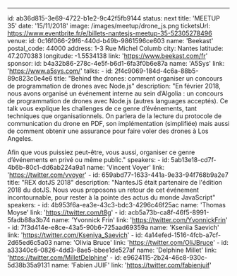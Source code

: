 ---
id: ab36d815-3e69-4722-b1e2-9c42f5fb9144
status: next
title: 'MEETUP 35'
date: '15/11/2018'
image: /images/meetup/drone_js.png
ticketsUrl: https://www.eventbrite.fr/e/billets-nantesjs-meetup-35-52305278496
venue:
    id: 0c16f066-29f6-440d-b49b-9861596ce603
    name: 'Beekast'
    postal_code: 44000
    address: 1-3 Rue Michel Columb
    city: Nantes
    latitude: 47.2070383
    longitude: -1.5534138
    link: 'https://www.beekast.com/fr'
sponsor:
    id: b4a32b86-278c-4e5f-b6d1-6fa3f0b6e87a
    name: 'A5Sys'
    link: 'https://www.a5sys.com/'
talks:
    -
        id: 2f4c9069-184d-4c6a-88b5-89c823c0e4e6
        title: "Behind the drones: comment organiser un concours de programmation de drones avec Node.js"
        description: "En février 2018, nous avons organisé un événement interne au sein d’Algolia : un concours de programmation de drones avec Node.js (autres languages acceptés). Ce talk vous explique les challenges de ce genre d’événements, tant techniques que organisationnels. On parlera de la lecture du protocole de communication du drone en PDF, son implémentation (simplifiée) mais aussi de comment obtenir une assurance pour faire voler des drones à Los Angeles.

Afin que vous puissiez peut-être, vous aussi, organiser ce genre d’événements en privé ou même public."
        speakers:
            -
                id: 5ab13e18-cd7f-4b6b-80c1-dd6ab224a9a1
                name: 'Vincent Voyer'
                link: 'https://twitter.com/vvoyer'
    -
        id: 659abd77-1633-441a-9e33-94f768b9a2e7
        title: "REX dotJS 2018"
        description: "NantesJS était partenaire de l'édition 2018 du dotJS. Nous vous proposons un retour de cet événement incontournable, pour rester à la pointe des actus du monde JavaScript"
        speakers:
            -
                id: 4b953f6a-ea3e-43c3-bdc3-4296c46f25ac
                name: 'Thomas Moyse'
                link: 'https://twitter.com/t8g'
            -
                id: acb5a73b-ca8f-46f5-8991-5fadb88a3b74
                name: 'Yvonnick Frin'
                link: 'https://twitter.com/YvonnickFrin'
            -
                id: 7f3d414e-e8ce-43a5-90b6-725aad69359a
                name: 'Kseniia Saevich'
                link: 'https://twitter.com/Kseniya_Saevich'
            -
                id: 4a14efed-1516-4fcb-a7cf-2d65ed6c5a03
                name: 'Olivia Bruce'
                link: 'https://twitter.com/OliJBruce'
            -
                id: a33340c6-0826-4dd3-8ae5-bbee1de527af
                name: 'Delphine Millet'
                link: 'https://twitter.com/MilletDelphine'
            -
                id: e9624115-2b24-46c8-930c-5d38b35a9131
                name: 'Fabien JUIF'
                link: 'https://twitter.com/fabienjuif'
